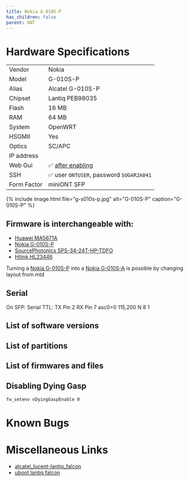 ```yaml
---
title: Nokia G-010S-P
has_children: false
parent: ONT
---
```


# Hardware Specifications

|             |                                                                  |
| ----------- | ---------------------------------------------------------------- |
| Vendor      | Nokia                                                            |
| Model       | G-010S-P                                                         |
| Alias       | Alcatel G-010S-P                                                 |
| Chipset     | Lantiq PEB98035                                                  |
| Flash       | 16 MB                                                            |
| RAM         | 64 MB                                                            |
| System      | OpenWRT                                                          |
| HSGMII      | Yes                                                              |
| Optics      | SC/APC                                                           |
| IP address  |                                                                  |
| Web Gui     | ✅ [after enabling](https://www.dslreports.com/forum/r32458588-) |
| SSH         | ✅ user `ONTUSER`, password `SUGAR2A041`                         |
| Form Factor | miniONT SFP                                                      |

{% include image.html file="g-s010s-p.jpg"  alt="G-010S-P" caption="G-010S-P" %}

## Firmware is interchangeable with:
- [Huawei MA5671A](ont-huawei-ma5671a)
- [Nokia G-010S-P](ont-nokia-g-s010s-p)
- [SourcePhotonics SPS-34-24T-HP-TDFO](ont-SourcePhotonics-SPS-34-24T-HP-TDFO)
- [Hilink HL23446](ont-Hilink-HL23446)

Turning a [Nokia G-010S-P](ont-nokia-g-s010s-p) into a [Nokia G-010S-A](ont-nokia-g-s010s-A) is possible by changing layout from mtd

## Serial

On SFP: Serial TTL: TX Pin 2 RX Pin 7 asc0=0 115,200 N 8 1

## List of software versions
## List of partitions
## List of firmwares and files

##  Disabling Dying Gasp
```sh
fw_setenv nDyingGaspEnable 0
```

# Known Bugs
# Miscellaneous Links

- [alcatel_lucent-lantiq_falcon](https://github.com/minhng99/alcatel_lucent-lantiq_falcon)
- [uboot lantiq falcon](https://github.com/minhng99/u-boot_lantiq_falcon)


